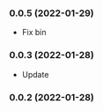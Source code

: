 ### **0.0.5** (2022-01-29)  
  
- Fix bin    
  
### **0.0.3** (2022-01-28)  
  
- Update    
  
### **0.0.2** (2022-01-28)  
  
  
  
